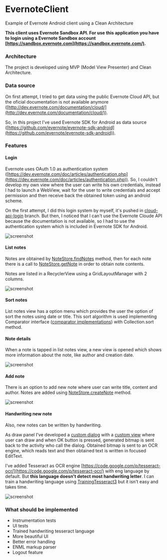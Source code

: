 # EvernoteClient
Example of Evernote Android client using a Clean Architecture

**This client uses Evernote Sandbox API. For use this application you have to login using a Evernote Sandbox account [https://sandbox.evernote.com](https://sandbox.evernote.com/).**

### Architecture

The project is developed using MVP (Model View Presenter) and Clean Architecture.

### Data source
On first attempt, I tried to get data using the public Evernote Cloud API, but the oficial documentation is not available anymore ([http://dev.evernote.com/documentation/cloud/](http://dev.evernote.com/documentation/cloud/)).

So, in this project I've used Evernote SDK for Android as data source ([https://github.com/evernote/evernote-sdk-android](https://github.com/evernote/evernote-sdk-android)).

### Features
#### Login
Evernote uses OAuth 1.0 as authentication system ([https://dev.evernote.com/doc/articles/authentication.php](https://dev.evernote.com/doc/articles/authentication.php)). So, I couldn't develop my own view where the user can write his own credentials, instead I had to launch a WebView, wait for the user to write credentials and accept permission and then receive back the obtained token using an android scheme.

On the first attempt, I did this login system by myself, it's pushed in [cloud-api-login](https://github.com/jlmd/EvernoteClient/tree/cloud-api-login) branch. But then, I noticed that I can't use the Evernote Cloude API because the documentation is not available, so I had to use the authentication system which is included in Evernote SDK for Android.

![screenshot](./art/screenshot_login.png "Screenshot login")

#### List notes
Notes are obtained by [NoteStore.findNotes](https://dev.evernote.com/doc/reference/NoteStore.html#Fn_NoteStore_findNotes) method, then for each note there is a call to [NoteStore.getNote](https://dev.evernote.com/doc/reference/NoteStore.html#Fn_NoteStore_getNote) in order to obtain note contents.

Notes are listed in a RecyclerView using a GridLayoutManager with 2 columns.

![screenshot](./art/screenshot_notelist.png "Screenshot note list")

#### Sort notes
List notes view has a option menu which provides the user the option of sort the notes using date or title. This sort algorithm is used implementing Comparator interface ([comparator implementations](https://github.com/jlmd/EvernoteClient/tree/develop/app/src/main/java/com/jlmd/android/evernoteclient/domain/comparator)) with Collection.sort method.

#### Note details
When a note is tapped in list notes view, a new view is opened which shows more information about the note, like author and creation date.

![screenshot](./art/screenshot_notedetails.png "Screenshot note details")

#### Add note
There is an option to add new note where user can write title, content and author. Notes are added using [NoteStore.createNote](https://dev.evernote.com/doc/reference/NoteStore.html#Fn_NoteStore_createNote) method.

![screenshot](./art/screenshot_addnote.png "Screenshot add note")

#### Handwriting new note
Also, new notes can be written by handwriting.

As draw panel I've developed a [custom dialog](https://github.com/jlmd/EvernoteClient/blob/develop/app/src/main/java/com/jlmd/android/evernoteclient/app/ui/custom/drawpanel/DrawPanelDialog.java) with a [custom view](https://github.com/jlmd/EvernoteClient/blob/develop/app/src/main/java/com/jlmd/android/evernoteclient/app/ui/custom/drawpanel/DrawingPanelView.java) where user can draw and when OK button is pressed, generated bitmap is sent back to the activity who call the dialog. Obtained bitmap is sent to an OCR engine, which reads text and then obtained text is written in focused EditText.

I've added Tesseract as OCR engine [https://code.google.com/p/tesseract-ocr/](https://code.google.com/p/tesseract-ocr/) with eng language by default. But **this language doesn't detect most handwriting letter**. I can train a handwriting language using [TrainingTesseract3](https://code.google.com/p/tesseract-ocr/wiki/TrainingTesseract3) but it isn't easy and takes time.

![screenshot](./art/screenshot_handwriting.png "Screenshot handwriting")

### What should be implemented
- Instrumentation tests
- UI tests
- Trained handwriting tesseract language
- More beautiful UI
- Better error handling
- ENML markup parser
- Logout feature
